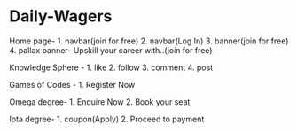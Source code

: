 # Daily-Wagers

Home page-
	 1. navbar(join for free)
	 2. navbar(Log In)
	 3. banner(join for free)
	 4. pallax banner- Upskill your career with..(join for free)

Knowledge Sphere -
	 1. like
	 2. follow
	 3. comment
	 4. post

Games of Codes -
	 1. Register Now

Omega degree-
	 1. Enquire Now
	 2. Book your seat

Iota degree-
	 1. coupon(Apply)
	 2. Proceed to payment
